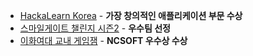 - [HackaLearn Korea](#1) - **가장 창의적인 애플리케이션 부문 수상**
- [스마일게이트 챌린지 시즌2](#3) - **우수팀 선정**
- [이화여대 교내 게임잼](#4) - **NCSOFT 우수상 수상**